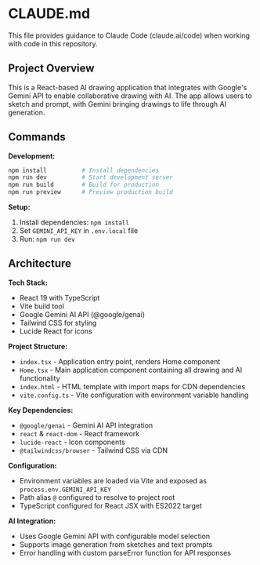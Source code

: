 # CLAUDE.md

This file provides guidance to Claude Code (claude.ai/code) when working with code in this repository.

## Project Overview

This is a React-based AI drawing application that integrates with Google's Gemini API to enable collaborative drawing with AI. The app allows users to sketch and prompt, with Gemini bringing drawings to life through AI generation.

## Commands

**Development:**
```bash
npm install          # Install dependencies
npm run dev          # Start development server
npm run build        # Build for production
npm run preview      # Preview production build
```

**Setup:**
1. Install dependencies: `npm install`
2. Set `GEMINI_API_KEY` in `.env.local` file
3. Run: `npm run dev`

## Architecture

**Tech Stack:**
- React 19 with TypeScript
- Vite build tool
- Google Gemini AI API (@google/genai)
- Tailwind CSS for styling
- Lucide React for icons

**Project Structure:**
- `index.tsx` - Application entry point, renders Home component
- `Home.tsx` - Main application component containing all drawing and AI functionality
- `index.html` - HTML template with import maps for CDN dependencies
- `vite.config.ts` - Vite configuration with environment variable handling

**Key Dependencies:**
- `@google/genai` - Gemini AI API integration
- `react` & `react-dom` - React framework
- `lucide-react` - Icon components
- `@tailwindcss/browser` - Tailwind CSS via CDN

**Configuration:**
- Environment variables are loaded via Vite and exposed as `process.env.GEMINI_API_KEY`
- Path alias `@` configured to resolve to project root
- TypeScript configured for React JSX with ES2022 target

**AI Integration:**
- Uses Google Gemini API with configurable model selection
- Supports image generation from sketches and text prompts
- Error handling with custom parseError function for API responses